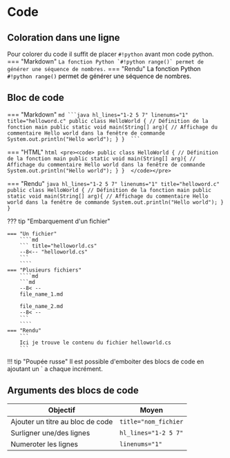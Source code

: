 # Code

## Coloration dans une ligne

Pour colorer du code il suffit de placer `#!python` avant mon code python.
=== "Markdown"
    ````
    La fonction Python `#!python range()` permet de générer une séquence de nombres.
    ````
=== "Rendu"
    <span style="color:black"> La fonction Python `#!python range()` permet de générer une séquence de nombres.</span>

## Bloc de code

=== "Markdown"
    ````md
    ```java hl_lines="1-2 5 7" linenums="1" title="helloword.c"
    public class HelloWorld {
      // Définition de la fonction main
      public static void main(String[] arg){
        // Affichage du commentaire Hello world dans la fenêtre de commande
        System.out.println("Hello world");
      }
    } 
    ```
    ````

=== "HTML"
    ```html
    <pre><code>
        public class HelloWorld {
                  // Définition de la fonction main
                  public static void main(String[] arg){
                    // Affichage du commentaire Hello world dans la fenêtre de commande
                    System.out.println("Hello world");
                  }
                } 
    </code></pre>
    ```

=== "Rendu"
    ```java hl_lines="1-2 5 7" linenums="1" title="helloword.c"
    public class HelloWorld {
      // Définition de la fonction main
      public static void main(String[] arg){
        // Affichage du commentaire Hello world dans la fenêtre de commande
        System.out.println("Hello world");
      }
    } 
    ```


??? tip "Embarquement d'un fichier"

    === "Un fichier"  
        ````md
        ``` title="helloworld.cs"
        --8<--​ "helloworld.cs"
        ```
        ````
    === "Plusieurs fichiers"
        ````md
        ```md
        --8<​ --
        file_name_1.md

        file_name_2.md
        --8<​ --
        ```
        ````
    === "Rendu"
        ```
        Ici je trouve le contenu du fichier helloworld.cs
        ```


!!! tip "Poupée russe"
    Il est possible d'emboiter des blocs de code en ajoutant un ` a chaque incrément.
    
## Arguments des blocs de code

| Objectif | Moyen |
|-----------|----------|
|Ajouter un titre au bloc de code| `title="nom_fichier` |
| Surligner une/des lignes| `hl_lines="1-2 5 7"`|
| Numeroter les lignes | `linenums="1"` |
